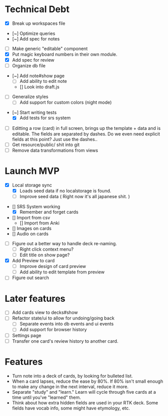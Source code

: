 # Technical Debt
- [x] Break up workspaces file
- [~] Optimize queries
- [~] Add spec for notes
- [ ] Make generic "editable" component
- [x] Put magic keyboard numbers in their own module.
- [x] Add spec for review
- [ ] Organize db file
- [~] Add note#show page
   - [ ] Add ability to edit note
   - [] Look into draft.js
- [ ] Generalize styles
   - [ ] Add support for custom colors (night mode)
- [~] Start writing tests
   - [x] Add tests for srs system
- [ ] Editting a row (card) in full screen, brings up the template + data and is editable. The fields are separated by dashes. Do we even need explicit fields at this point? Just use the dashes..
- [ ] Get resource/public/ shit into git
- [ ] Remove data transformations from views

# Launch MVP
- [x] Local storage sync
   - [x] Loads seed data if no localstorage is found.
   - [ ] Improve seed data ( Right now it's all japanese shit. )
- [] SRS System working
   - [x] Remember and forget cards
- [] Import from csv
   - [] Import from Anki
- [] Images on cards
- [] Audio on cards
- [ ] Figure out a better way to handle deck re-naming.
   - [ ] Right click context menu?
   - [ ] Edit title on show page?
- [x] Add Preview to card
   - [ ] Improve design of card preview
   - [ ] Add ability to edit template from preview
- [ ] Figure out search

# Later features
- [ ] Add cards view to decks#show
- [ ] Refactor state/ui to allow for undoing/going back
   - [ ] Separate events into db events and ui events
   - [ ] Add support for browser history
- [ ] Settings page
- [ ] Transfer one card's review history to another card.

# Features
- Turn note into a deck of cards, by looking for bulleted list.
- When a card lapses, reduce the ease by 80%. If 80% isn't small enough to make any change in the next interval, reduce it more.
- Separate "study" and "learn." Learn will cycle through five cards at a time until you've "learned" them.
- Think about how extra hidden fields are used in your RTK deck. Some fields have vocab info, some might have etymology, etc.
